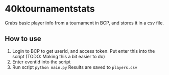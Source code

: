 # 40ktournamentstats

Grabs basic player info from a tournament in BCP, and stores it in a csv file.

## How to use

1. Login to BCP to get userId, and access token. Put enter this into the script (TODO: Making this a bit easier to do)
2. Enter eventId into the script
3. Run script `python main.py`
   Results are saved to `players.csv`
